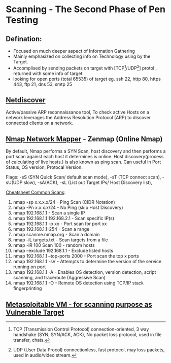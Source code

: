 # Scanning - The Second Phase of Pen Testing

## Defination:
- Focused on much deeper aspect of Information Gathering
- Mainly emphasized on collecting info on Technology using by the Target. 
- Accomplised by sending packets on target with [TCP[^1]/UDP[^2]] protol , returned with some info of target.
- looking for open ports (total 65535) of target eg. ssh 22, http 80, https 443, ftp 21, dns 53, smtp 25

## [Netdiscover](https://www.kali.org/tools/netdiscover/)
Active/passive ARP reconnaissance tool, To check active Hosts on a network
leverages the Address Resolution Protocol (ARP) to discover connected clients on a network.


## [Nmap Network Mapper](https://nmap.online/en/nmap-commands) - Zenmap (Online Nmap)
By default, Nmap performs a SYN Scan, host discovery and then performs a port scan against each host it determines is online.
Host discovery(process of calculating of live hosts.) is also known as ping scan.
Can useful in Port Status, OS version, Protocal Version.

Flags:
-sS (SYN Quick Scan/ default scan mode), -sT (TCP connect scan), -sU(UDP slow), -sA(ACK), -sL (List out Target IPs/ Host Discovery list), 

[Cheatsheet Common Scans](https://www.stationx.net/nmap-cheat-sheet/):
1. nmap -sp x.x.x.x/24 - Ping Scan (CIDR Notation)
2. nmap -Pn x.x.x.x/24 - No Ping (skip Host Discovery)
3. nmap 192.168.1.1 - Scan a single IP
4. nmap 192.168.1.1 192.168.2.1 -	Scan specific IP(s)
5. nmap 192.168.1.1 -p xx	- Port scan for port xx
6. nmap 192.168.1.1-254 - Scan a range
7. nmap scanme.nmap.org -	Scan a domain
8. nmap -iL targets.txt - Scan targets from a file
9. nmap -iR 100	Scan 100 - random hosts
10. nmap –exclude 192.168.1.1	- Exclude listed hosts
11. nmap 192.168.1.1 –top-ports 2000	- Port scan the top x ports
12. nmap 192.168.1.1 -sV	- Attempts to determine the version of the service running on port
13. nmap 192.168.1.1 -A -	Enables OS detection, version detection, script scanning, and traceroute (Aggressive Scan)
14. nmap 192.168.1.1 -O	- Remote OS detection using TCP/IP stack fingerprinting



## [Metasploitable VM - for scanning purpose as Vulnerable Target](https://sourceforge.net/directory/windows/?q=vulnerable+machine)





[^1]: TCP (Transmission Control Protocol) connection-oriented, 3 way handshake (SYN, SYN/ACK, ACK), No packet loss protocol, used in file transfer, chats.
[^2]: UDP (User Data Procol) connectionless, fast protocol, may loss packets, used in audio/video stream.
